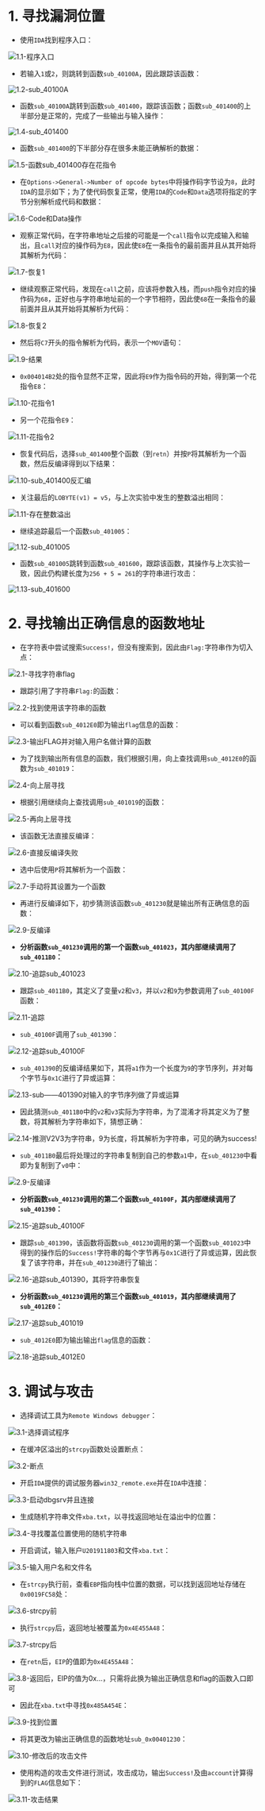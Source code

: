# 1. 寻找漏洞位置

- 使用`IDA`找到程序入口：

![1.1-程序入口](https://raw.githubusercontent.com/BIIIANG/pic/main/202205112053183.png)

- 若输入`1`或`2`，则跳转到函数`sub_40100A`，因此跟踪该函数：

![1.2-sub_40100A](https://raw.githubusercontent.com/BIIIANG/pic/main/202205112053642.png)

<div STYLE="page-break-after: always;"></div>

- 函数`sub_40100A`跳转到函数`sub_401400`，跟踪该函数；函数`sub_401400`的上半部分是正常的，完成了一些输出与输入操作：

![1.4-sub_401400](https://raw.githubusercontent.com/BIIIANG/pic/main/202205112054694.png)

- 函数`sub_401400`的下半部分存在很多未能正确解析的数据：

![1.5-函数sub_401400存在花指令](https://raw.githubusercontent.com/BIIIANG/pic/main/202205112054017.png)

<div STYLE="page-break-after: always;"></div>

- 在`Options->General->Number of opcode bytes`中将操作码字节设为`8`，此时`IDA`的显示如下；为了使代码恢复正常，使用`IDA`的`Code`和`Data`选项将指定的字节分别解析成代码和数据：

![1.6-Code和Data操作](https://raw.githubusercontent.com/BIIIANG/pic/main/202205112054688.png)

- 观察正常代码，在字符串地址之后接的可能是一个`call`指令以完成输入和输出，且`call`对应的操作码为`E8`，因此使`E8`在一条指令的最前面并且从其开始将其解析为代码：

![1.7-恢复1](https://raw.githubusercontent.com/BIIIANG/pic/main/202205112055513.png)

<div STYLE="page-break-after: always;"></div>

- 继续观察正常代码，发现在`call`之前，应该将参数入栈，而`push`指令对应的操作码为`68`，正好也与字符串地址前的一个字节相符，因此使`68`在一条指令的最前面并且从其开始将其解析为代码：

![1.8-恢复2](https://raw.githubusercontent.com/BIIIANG/pic/main/202205112055986.png)

- 然后将`C7`开头的指令解析为代码，表示一个`MOV`语句：

![1.9-结果](https://raw.githubusercontent.com/BIIIANG/pic/main/202205112055463.png)

<div STYLE="page-break-after: always;"></div>

- `0x004014B2`处的指令显然不正常，因此将`E9`作为指令码的开始，得到第一个花指令`E8`：

![1.10-花指令1](https://raw.githubusercontent.com/BIIIANG/pic/main/202205112057020.png)

- 另一个花指令`E9`：

![1.11-花指令2](https://raw.githubusercontent.com/BIIIANG/pic/main/202205112058339.png)

<div STYLE="page-break-after: always;"></div>

- 恢复代码后，选择`sub_401400`整个函数（到`retn`）并按`P`将其解析为一个函数，然后反编译得到以下结果：

![1.10-sub_401400反汇编](https://raw.githubusercontent.com/BIIIANG/pic/main/202205112058938.png)

- 关注最后的`LOBYTE(v1) = v5`，与上次实验中发生的整数溢出相同：

![1.11-存在整数溢出](https://raw.githubusercontent.com/BIIIANG/pic/main/202205112058878.png)

<div STYLE="page-break-after: always;"></div>

- 继续追踪最后一个函数`sub_401005`：

![1.12-sub_401005](https://raw.githubusercontent.com/BIIIANG/pic/main/202205112058093.png)

- 函数`sub_401005`跳转到函数`sub_401600`，跟踪该函数，其操作与上次实验一致，因此仍构建长度为`256 + 5 = 261`的字符串进行攻击：

![1.13-sub_401600](https://raw.githubusercontent.com/BIIIANG/pic/main/202205112059277.png)

<div STYLE="page-break-after: always;"></div>

# 2. 寻找输出正确信息的函数地址

- 在字符表中尝试搜索`Success!`，但没有搜索到，因此由`Flag:`字符串作为切入点：

![2.1-寻找字符串flag](https://raw.githubusercontent.com/BIIIANG/pic/main/202205112111128.png)

- 跟踪引用了字符串`Flag:`的函数：

![2.2-找到使用该字符串的函数](https://raw.githubusercontent.com/BIIIANG/pic/main/202205112111371.png)

<div STYLE="page-break-after: always;"></div>

- 可以看到函数`sub_4012E0`即为输出`flag`信息的函数：

![2.3-输出FLAG并对输入用户名做计算的函数](https://raw.githubusercontent.com/BIIIANG/pic/main/202205112111551.png)

- 为了找到输出所有信息的函数，我们根据引用，向上查找调用`sub_4012E0`的函数为`sub_401019`：

![2.4-向上层寻找](https://raw.githubusercontent.com/BIIIANG/pic/main/202205112111370.png)

<div STYLE="page-break-after: always;"></div>

- 根据引用继续向上查找调用`sub_401019`的函数：

![2.5-再向上层寻找](https://raw.githubusercontent.com/BIIIANG/pic/main/202205112111999.png)

- 该函数无法直接反编译：

![2.6-直接反编译失败](https://raw.githubusercontent.com/BIIIANG/pic/main/202205112112859.png)

<div STYLE="page-break-after: always;"></div>

- 选中后使用`P`将其解析为一个函数：

![2.7-手动将其设置为一个函数](https://raw.githubusercontent.com/BIIIANG/pic/main/202205112112404.png)

- 再进行反编译如下，初步猜测该函数`sub_401230`就是输出所有正确信息的函数：

![2.9-反编译](https://raw.githubusercontent.com/BIIIANG/pic/main/202205112112201.png)

<div STYLE="page-break-after: always;"></div>

- **分析函数`sub_401230`调用的第一个函数`sub_401023`，其内部继续调用了`sub_4011B0`：**

![2.10-追踪sub_401023](https://raw.githubusercontent.com/BIIIANG/pic/main/202205112112284.png)

- 跟踪`sub_4011B0`，其定义了变量`v2`和`v3`，并以`v2`和`9`为参数调用了`sub_40100F`函数：

![2.11-追踪](https://raw.githubusercontent.com/BIIIANG/pic/main/202205112112191.png)

<div STYLE="page-break-after: always;"></div>

- `sub_40100F`调用了`sub_401390`：

![2.12-追踪sub_40100F](https://raw.githubusercontent.com/BIIIANG/pic/main/202205112112254.png)

- `sub_401390`的反编译结果如下，其将`a1`作为一个长度为`9`的字节序列，并对每个字节与`0x1C`进行了异或运算：

![2.13-sub——401390对输入的字节序列做了异或运算](https://raw.githubusercontent.com/BIIIANG/pic/main/202205112112502.png)

<div STYLE="page-break-after: always;"></div>

- 因此猜测`sub_4011B0`中的`v2`和`v3`实际为字符串，为了混淆才将其定义为了整数，将其解析为字符串如下，猜想正确：

![2.14-推测V2V3为字符串，9为长度，将其解析为字符串，可见的确为success!](https://raw.githubusercontent.com/BIIIANG/pic/main/202205112113858.png)

- `sub_4011B0`最后将处理过的字符串复制到自己的参数`a1`中，在`sub_401230`中看即为复制到了`v0`中：

![2.9-反编译](https://raw.githubusercontent.com/BIIIANG/pic/main/202205112155487.png)

<div STYLE="page-break-after: always;"></div>

- **分析函数`sub_401230`调用的第二个函数`sub_40100F`，其内部继续调用了`sub_401390`：**

![2.15-追踪sub_40100F](https://raw.githubusercontent.com/BIIIANG/pic/main/202205112113435.png)

- 跟踪`sub_401390`，该函数将函数`sub_401230`调用的第一个函数`sub_401023`中得到的操作后的`Success!`字符串的每个字节再与`0x1C`进行了异或运算，因此恢复了该字符串，并在`sub_401230`进行了输出：

![2.16-追踪sub_401390，其将字符串恢复](https://raw.githubusercontent.com/BIIIANG/pic/main/202205112114316.png)

<div STYLE="page-break-after: always;"></div>

- **分析函数`sub_401230`调用的第三个函数`sub_401019`，其内部继续调用了`sub_4012E0`：**

![2.17-追踪sub_401019](https://raw.githubusercontent.com/BIIIANG/pic/main/202205112114725.png)

- `sub_4012E0`即为输出输出`flag`信息的函数：

![2.18-追踪sub_4012E0](https://raw.githubusercontent.com/BIIIANG/pic/main/202205112115970.png)

<div STYLE="page-break-after: always;"></div>

# 3. 调试与攻击

- 选择调试工具为`Remote Windows debugger`：

![3.1-选择调试程序](https://raw.githubusercontent.com/BIIIANG/pic/main/202205112115711.png)

- 在缓冲区溢出的`strcpy`函数处设置断点：

![3.2-断点](https://raw.githubusercontent.com/BIIIANG/pic/main/202205112115910.png)

<div STYLE="page-break-after: always;"></div>

- 开启`IDA`提供的调试服务器`win32_remote.exe`并在`IDA`中连接：

![3.3-启动dbgsrv并且连接](https://raw.githubusercontent.com/BIIIANG/pic/main/202205112116445.png)

- 生成随机字符串文件`xba.txt`，以寻找返回地址在溢出中的位置：

![3.4-寻找覆盖位置使用的随机字符串](https://raw.githubusercontent.com/BIIIANG/pic/main/202205112116715.png)

<div STYLE="page-break-after: always;"></div>

- 开启调试，输入账户`U201911803`和文件`xba.txt`：

![3.5-输入用户名和文件名](https://raw.githubusercontent.com/BIIIANG/pic/main/202205112116395.png)

- 在`strcpy`执行前，查看`EBP`指向栈中位置的数据，可以找到返回地址存储在`0x0019FC58`处：

![3.6-strcpy前](https://raw.githubusercontent.com/BIIIANG/pic/main/202205112116576.png)

<div STYLE="page-break-after: always;"></div>

- 执行`strcpy`后，返回地址被覆盖为`0x4E455A48`：

![3.7-strcpy后](https://raw.githubusercontent.com/BIIIANG/pic/main/202205112116335.png)

- 在`retn`后，`EIP`的值即为`0x4E455A48`：

![3.8-返回后，EIP的值为0x...，只需将此换为输出正确信息和flag的函数入口即可](https://raw.githubusercontent.com/BIIIANG/pic/main/202205112116553.png)

<div STYLE="page-break-after: always;"></div>

- 因此在`xba.txt`中寻找`0x485A454E`：

![3.9-找到位置](https://raw.githubusercontent.com/BIIIANG/pic/main/202205112116882.png)

- 将其更改为输出正确信息的函数地址`sub_0x00401230`：

![3.10-修改后的攻击文件](https://raw.githubusercontent.com/BIIIANG/pic/main/202205112116846.png)

<div STYLE="page-break-after: always;"></div>

- 使用构造的攻击文件进行测试，攻击成功，输出`Success!`及由`account`计算得到的`FLAG`信息如下：

![3.11-攻击结果](https://raw.githubusercontent.com/BIIIANG/pic/main/202205112116263.png)